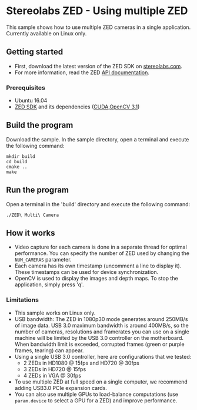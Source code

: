 # Stereolabs ZED - Using multiple ZED

This sample shows how to use multiple ZED cameras in a single application. Currently available on Linux only.

## Getting started

- First, download the latest version of the ZED SDK on [stereolabs.com](https://www.stereolabs.com).
- For more information, read the ZED [API documentation](https://www.stereolabs.com/developers/documentation/API/).

### Prerequisites

- Ubuntu 16.04
- [ZED SDK](https://www.stereolabs.com/developers/) and its dependencies ([CUDA](https://developer.nvidia.com/cuda-downloads),[OpenCV 3.1](http://opencv.org/downloads.html))


## Build the program

Download the sample. In the sample directory, open a terminal and execute the following command:

    mkdir build
    cd build
    cmake ..
    make

## Run the program

Open a terminal in the 'build' directory and execute the following command:

    ./ZED\ Multi\ Camera

## How it works

- Video capture for each camera is done in a separate thread for optimal performance. You can specify the number of ZED used by changing the `NUM_CAMERAS` parameter.
- Each camera has its own timestamp (uncomment a line to display it). These timestamps can be used for device synchronization.
- OpenCV is used to display the images and depth maps. To stop the application, simply press 'q'.


### Limitations

- This sample works on Linux only.
- USB bandwidth: The ZED  in 1080p30 mode generates around 250MB/s of image data. USB 3.0 maximum bandwidth is around 400MB/s, so the number of cameras, resolutions and framerates you can use on a single machine will be limited by the USB 3.0 controller on the motherboard. When bandwidth limit is exceeded, corrupted frames (green or purple frames, tearing) can appear.
- Using a single USB 3.0 controller, here are configurations that we tested:
  - 2 ZEDs in HD1080 @ 15fps and HD720 @ 30fps
  - 3 ZEDs in HD720 @ 15fps
  - 4 ZEDs in VGA @ 30fps
- To use multiple ZED at full speed on a single computer, we recommend adding USB3.0 PCIe expansion cards.
- You can also use multiple GPUs to load-balance computations (use `param.device` to select a GPU for a ZED) and improve performance.
